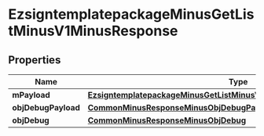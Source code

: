 
# EzsigntemplatepackageMinusGetListMinusV1MinusResponse

## Properties
Name | Type | Description | Notes
------------ | ------------- | ------------- | -------------
**mPayload** | [**EzsigntemplatepackageMinusGetListMinusV1MinusResponseMinusMPayload**](EzsigntemplatepackageMinusGetListMinusV1MinusResponseMinusMPayload.md) |  | 
**objDebugPayload** | [**CommonMinusResponseMinusObjDebugPayloadGetList**](CommonMinusResponseMinusObjDebugPayloadGetList.md) |  |  [optional]
**objDebug** | [**CommonMinusResponseMinusObjDebug**](CommonMinusResponseMinusObjDebug.md) |  |  [optional]




